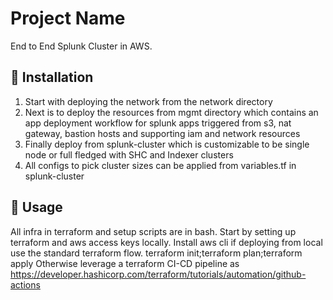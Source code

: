 # Project Name  
End to End Splunk Cluster in AWS.  

## 🚀 Installation  
1. Start with deploying the network from the network directory
2. Next is to deploy the resources from mgmt directory which contains an app deployment workflow for splunk apps triggered from s3, nat gateway, bastion hosts and supporting iam and network resources
3. Finally deploy from splunk-cluster which is customizable to be single node or full fledged with SHC and Indexer clusters
4. All configs to pick cluster sizes can be applied from variables.tf in splunk-cluster

## 🎯 Usage  
All infra in terraform and setup scripts are in bash. 
Start by setting up terraform and aws access keys locally. 
Install aws cli
if deploying from local use the standard terraform flow. 
terraform init;terraform plan;terraform apply
Otherwise leverage a terraform CI-CD pipeline as https://developer.hashicorp.com/terraform/tutorials/automation/github-actions
